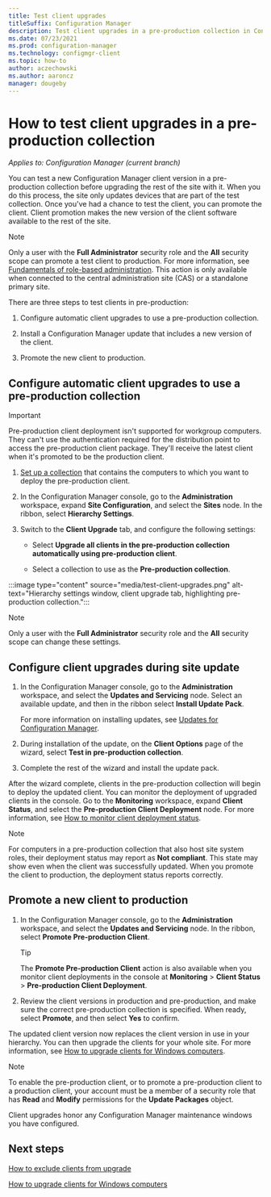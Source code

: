 ```yaml
---
title: Test client upgrades
titleSuffix: Configuration Manager
description: Test client upgrades in a pre-production collection in Configuration Manager.
ms.date: 07/23/2021
ms.prod: configuration-manager
ms.technology: configmgr-client
ms.topic: how-to
author: aczechowski
ms.author: aaroncz
manager: dougeby
---
```


# How to test client upgrades in a pre-production collection

*Applies to: Configuration Manager (current branch)*

You can test a new Configuration Manager client version in a pre-production collection before upgrading the rest of the site with it. When you do this process, the site only updates devices that are part of the test collection. Once you've had a chance to test the client, you can promote the client. Client promotion makes the new version of the client software available to the rest of the site.

> [!NOTE]
> Only a user with the **Full Administrator** security role and the **All** security scope can promote a test client to production. For more information, see [Fundamentals of role-based administration](../../../understand/fundamentals-of-role-based-administration.md). This action is only available when connected to the central administration site (CAS) or a standalone primary site.

There are three steps to test clients in pre-production:

1. Configure automatic client upgrades to use a pre-production collection.

2. Install a Configuration Manager update that includes a new version of the client.

3. Promote the new client to production.

## Configure automatic client upgrades to use a pre-production collection

> [!IMPORTANT]
> Pre-production client deployment isn't supported for workgroup computers. They can't use the authentication required for the distribution point to access the pre-production client package. They'll receive the latest client when it's promoted to be the production client.

1. [Set up a collection](../collections/create-collections.md) that contains the computers to which you want to deploy the pre-production client.

1. In the Configuration Manager console, go to the **Administration** workspace, expand **Site Configuration**, and select the **Sites** node. In the ribbon, select **Hierarchy Settings**.

1. Switch to the **Client Upgrade** tab, and configure the following settings:

    - Select **Upgrade all clients in the pre-production collection automatically using pre-production client**.

    - Select a collection to use as the **Pre-production collection**.

:::image type="content" source="media/test-client-upgrades.png" alt-text="Hierarchy settings window, client upgrade tab, highlighting pre-production collection.":::

>[!NOTE]
> Only a user with the **Full Administrator** security role and the **All** security scope can change these settings.

## Configure client upgrades during site update

1. In the Configuration Manager console, go to the **Administration** workspace, and select the **Updates and Servicing** node. Select an available update, and then in the ribbon select **Install Update Pack**.

    For more information on installing updates, see [Updates for Configuration Manager](../../../servers/manage/updates.md).

1. During installation of the update, on the **Client Options** page of the wizard, select **Test in pre-production collection**.

1. Complete the rest of the wizard and install the update pack.

After the wizard complete, clients in the pre-production collection will begin to deploy the updated client. You can monitor the deployment of upgraded clients in the console. Go to the **Monitoring** workspace, expand **Client Status**, and select the **Pre-production Client Deployment** node. For more information, see [How to monitor client deployment status](../../deploy/monitor-client-deployment-status.md).

> [!NOTE]
> For computers in a pre-production collection that also host site system roles, their deployment status may report as **Not compliant**. This state may show even when the client was successfully updated. When you promote the client to production, the deployment status reports correctly.

## Promote a new client to production

1. In the Configuration Manager console, go to the **Administration** workspace, and select the **Updates and Servicing** node. In the ribbon, select **Promote Pre-production Client**.

    > [!TIP]
    > The **Promote Pre-production Client** action is also available when you monitor client deployments in the console at **Monitoring** > **Client Status** > **Pre-production Client Deployment**.

1. Review the client versions in production and pre-production, and make sure the correct pre-production collection is specified. When ready, select **Promote**, and then select **Yes** to confirm.

The updated client version now replaces the client version in use in your hierarchy. You can then upgrade the clients for your whole site. For more information, see [How to upgrade clients for Windows computers](upgrade-clients-for-windows-computers.md).

> [!NOTE]
> To enable the pre-production client, or to promote a pre-production client to a production client, your account must be a member of a security role that has **Read** and **Modify** permissions for the **Update Packages** object.
>
> Client upgrades honor any Configuration Manager maintenance windows you have configured.

## Next steps

[How to exclude clients from upgrade](exclude-clients-windows.md)

[How to upgrade clients for Windows computers](upgrade-clients-for-windows-computers.md)
